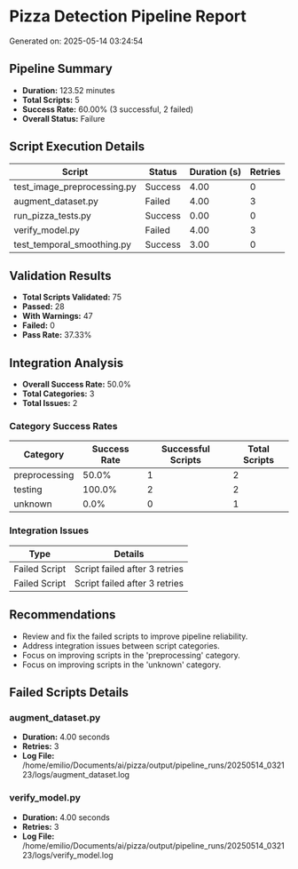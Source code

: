 # Pizza Detection Pipeline Report

Generated on: 2025-05-14 03:24:54

## Pipeline Summary

- **Duration:** 123.52 minutes
- **Total Scripts:** 5
- **Success Rate:** 60.00% (3 successful, 2 failed)
- **Overall Status:** Failure

## Script Execution Details

| Script | Status | Duration (s) | Retries |
|--------|--------|--------------|---------|
| test_image_preprocessing.py | Success | 4.00 | 0 |
| augment_dataset.py | Failed | 4.00 | 3 |
| run_pizza_tests.py | Success | 0.00 | 0 |
| verify_model.py | Failed | 4.00 | 3 |
| test_temporal_smoothing.py | Success | 3.00 | 0 |

## Validation Results

- **Total Scripts Validated:** 75
- **Passed:** 28
- **With Warnings:** 47
- **Failed:** 0
- **Pass Rate:** 37.33%


## Integration Analysis

- **Overall Success Rate:** 50.0%
- **Total Categories:** 3
- **Total Issues:** 2

### Category Success Rates

| Category | Success Rate | Successful Scripts | Total Scripts |
|----------|--------------|-------------------|---------------|
| preprocessing | 50.0% | 1 | 2 |
| testing | 100.0% | 2 | 2 |
| unknown | 0.0% | 0 | 1 |

### Integration Issues

| Type | Details |
|------|--------|
| Failed Script | Script failed after 3 retries |
| Failed Script | Script failed after 3 retries |

## Recommendations

- Review and fix the failed scripts to improve pipeline reliability.
- Address integration issues between script categories.
- Focus on improving scripts in the 'preprocessing' category.
- Focus on improving scripts in the 'unknown' category.

## Failed Scripts Details

### augment_dataset.py

- **Duration:** 4.00 seconds
- **Retries:** 3
- **Log File:** /home/emilio/Documents/ai/pizza/output/pipeline_runs/20250514_032123/logs/augment_dataset.log

### verify_model.py

- **Duration:** 4.00 seconds
- **Retries:** 3
- **Log File:** /home/emilio/Documents/ai/pizza/output/pipeline_runs/20250514_032123/logs/verify_model.log

